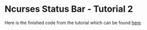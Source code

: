 # Ncurses Status Bar - Tutorial 2

Here is the finished code from the tutorial which can be found [here](https://www.youtube.com/watch?v=fZVfua_RJMI&lc=Ugwfmt2Hcfm3ba3AG0R4AaABAg).
